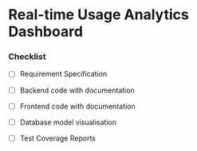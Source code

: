 # Real-time Usage Analytics Dashboard

### Checklist

- [ ] Requirement Specification
- [ ] Backend code with documentation
- [ ] Frontend code with documentation
- [ ] Database model visualisation
- [ ] Test Coverage Reports



